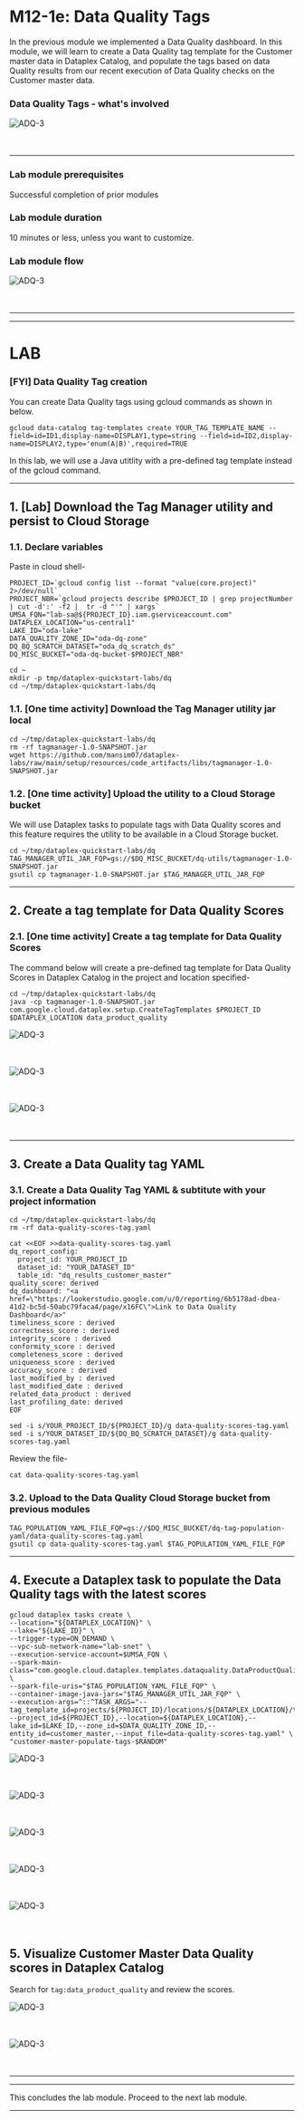 # M12-1e: Data Quality Tags

In the previous module we implemented a Data Quality dashboard. In this module, we will learn to create a Data Quality tag template for the Customer master data in Dataplex Catalog, and populate the tags based on data Quality results from our recent execution of Data Quality checks on the Customer master data.

### Data Quality Tags - what's involved

![ADQ-3](../01-images/m12-1e-dqtags-wi.png)   
<br><br>

<hr>

### Lab module prerequisites

Successful completion of prior modules

### Lab module duration

10 minutes or less, unless you want to customize.

### Lab module flow

![ADQ-3](../01-images/m12-1e-dqtags-lp.png)   
<br><br>

<hr>
<hr>

# LAB

### [FYI] Data Quality Tag creation

You can create Data Quality tags using gcloud commands as shown in below.
```
gcloud data-catalog tag-templates create YOUR_TAG_TEMPLATE_NAME --field=id=ID1,display-name=DISPLAY1,type=string --field=id=ID2,display-name=DISPLAY2,type='enum(A|B)',required=TRUE
```

In this lab, we will use a Java utitlity with a pre-defined tag template instead of the gcloud command.

<hr>

## 1. [Lab] Download the Tag Manager utility and persist to Cloud Storage

### 1.1. Declare variables

Paste in cloud shell-
```
PROJECT_ID=`gcloud config list --format "value(core.project)" 2>/dev/null`
PROJECT_NBR=`gcloud projects describe $PROJECT_ID | grep projectNumber | cut -d':' -f2 |  tr -d "'" | xargs`
UMSA_FQN="lab-sa@${PROJECT_ID}.iam.gserviceaccount.com"
DATAPLEX_LOCATION="us-central1"
LAKE_ID="oda-lake"
DATA_QUALITY_ZONE_ID="oda-dq-zone"
DQ_BQ_SCRATCH_DATASET="oda_dq_scratch_ds"
DQ_MISC_BUCKET="oda-dq-bucket-$PROJECT_NBR"

cd ~
mkdir -p tmp/dataplex-quickstart-labs/dq
cd ~/tmp/dataplex-quickstart-labs/dq
```

### 1.1. [One time activity] Download the Tag Manager utility jar local

```
cd ~/tmp/dataplex-quickstart-labs/dq
rm -rf tagmanager-1.0-SNAPSHOT.jar
wget https://github.com/mansim07/dataplex-labs/raw/main/setup/resources/code_artifacts/libs/tagmanager-1.0-SNAPSHOT.jar
```

### 1.2. [One time activity] Upload the utility to a Cloud Storage bucket
We will use Dataplex tasks to populate tags with Data Quality scores and this feature requires the utility to be available in a Cloud Storage bucket.

```
cd ~/tmp/dataplex-quickstart-labs/dq
TAG_MANAGER_UTIL_JAR_FQP=gs://$DQ_MISC_BUCKET/dq-utils/tagmanager-1.0-SNAPSHOT.jar
gsutil cp tagmanager-1.0-SNAPSHOT.jar $TAG_MANAGER_UTIL_JAR_FQP
```

<hr>

## 2. Create a tag template for Data Quality Scores

### 2.1. [One time activity] Create a tag template for Data Quality Scores

The command below will create a pre-defined tag template for Data Quality Scores in Dataplex Catalog in the project and location specified-
```
cd ~/tmp/dataplex-quickstart-labs/dq
java -cp tagmanager-1.0-SNAPSHOT.jar  com.google.cloud.dataplex.setup.CreateTagTemplates $PROJECT_ID $DATAPLEX_LOCATION data_product_quality
```

![ADQ-3](../01-images/m12-1e-dqtags-00.png)   
<br><br>

![ADQ-3](../01-images/m12-1e-dqtags-01.png)   
<br><br>

![ADQ-3](../01-images/m12-1e-dqtags-02.png)   
<br><br>


<hr>

## 3. Create a Data Quality tag YAML 

### 3.1. Create a Data Quality Tag YAML & subtitute with your project information
```
cd ~/tmp/dataplex-quickstart-labs/dq
rm -rf data-quality-scores-tag.yaml

cat <<EOF >>data-quality-scores-tag.yaml
dq_report_config:
  project_id: YOUR_PROJECT_ID
  dataset_id: "YOUR_DATASET_ID"
  table_id: "dq_results_customer_master"
quality_score: derived
dq_dashboard: "<a href=\"https://lookerstudio.google.com/u/0/reporting/6b5178ad-dbea-41d2-bc5d-50abc79faca4/page/x16FC\">Link to Data Quality Dashboard</a>"
timeliness_score : derived
correctness_score : derived
integrity_score : derived
conformity_score : derived
completeness_score : derived
uniqueness_score : derived
accuracy_score : derived
last_modified_by : derived
last_modified_date : derived
related_data_product : derived
last_profiling_date: derived
EOF

sed -i s/YOUR_PROJECT_ID/${PROJECT_ID}/g data-quality-scores-tag.yaml
sed -i s/YOUR_DATASET_ID/${DQ_BQ_SCRATCH_DATASET}/g data-quality-scores-tag.yaml

```

Review the file-
```
cat data-quality-scores-tag.yaml
```


### 3.2. Upload to the Data Quality Cloud Storage bucket from previous modules

```
TAG_POPULATION_YAML_FILE_FQP=gs://$DQ_MISC_BUCKET/dq-tag-population-yaml/data-quality-scores-tag.yaml
gsutil cp data-quality-scores-tag.yaml $TAG_POPULATION_YAML_FILE_FQP
```

<hr>

## 4. Execute a Dataplex task to populate the Data Quality tags with the latest scores

```
gcloud dataplex tasks create \
--location="${DATAPLEX_LOCATION}" \
--lake="${LAKE_ID}" \
--trigger-type=ON_DEMAND \
--vpc-sub-network-name="lab-snet" \
--execution-service-account=$UMSA_FQN \
--spark-main-class="com.google.cloud.dataplex.templates.dataquality.DataProductQuality" \
--spark-file-uris="$TAG_POPULATION_YAML_FILE_FQP" \
--container-image-java-jars="$TAG_MANAGER_UTIL_JAR_FQP" \
--execution-args=^::^TASK_ARGS="--tag_template_id=projects/${PROJECT_ID}/locations/${DATAPLEX_LOCATION}/tagTemplates/data_product_quality, --project_id=${PROJECT_ID},--location=${DATAPLEX_LOCATION},--lake_id=$LAKE_ID,--zone_id=$DATA_QUALITY_ZONE_ID,--entity_id=customer_master,--input_file=data-quality-scores-tag.yaml" \
"customer-master-populate-tags-$RANDOM"
```

![ADQ-3](../01-images/m12-1e-dqtags-03.png)   
<br><br>

![ADQ-3](../01-images/m12-1e-dqtags-04.png)   
<br><br>

![ADQ-3](../01-images/m12-1e-dqtags-05.png)   
<br><br>

![ADQ-3](../01-images/m12-1e-dqtags-06.png)   
<br><br>

![ADQ-3](../01-images/m12-1e-dqtags-07.png)   
<br><br>


## 5. Visualize Customer Master Data Quality scores in Dataplex Catalog 

Search for ```tag:data_product_quality``` and review the scores.

![ADQ-3](../01-images/m12-1e-dqtags-08.png)   
<br><br>

![ADQ-3](../01-images/m12-1e-dqtags-09.png)   
<br><br>

<hr>
<hr>

This concludes the lab module. Proceed to the next lab module.

<hr>
